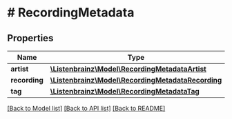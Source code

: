 # # RecordingMetadata

## Properties

Name | Type | Description | Notes
------------ | ------------- | ------------- | -------------
**artist** | [**\Listenbrainz\Model\RecordingMetadataArtist**](RecordingMetadataArtist.md) |  | [optional]
**recording** | [**\Listenbrainz\Model\RecordingMetadataRecording**](RecordingMetadataRecording.md) |  | [optional]
**tag** | [**\Listenbrainz\Model\RecordingMetadataTag**](RecordingMetadataTag.md) |  | [optional]

[[Back to Model list]](../../README.md#models) [[Back to API list]](../../README.md#endpoints) [[Back to README]](../../README.md)
